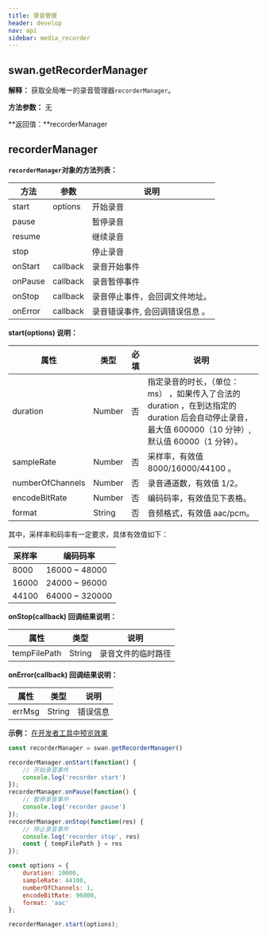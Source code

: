 ```yaml
---
title: 录音管理
header: develop
nav: api
sidebar: media_recorder
---
```



## swan.getRecorderManager

**解释：** 获取全局唯一的录音管理器`recorderManager`。

**方法参数：** 无

**返回值：**recorderManager

## recorderManager

**`recorderManager`对象的方法列表：**

|方法 | 参数 | 说明 |
|---- | ---- | ---- |
|start | options | 开始录音 |
|pause | | 暂停录音 |
|resume | | 继续录音 |
|stop | | 停止录音 |
|onStart | callback | 录音开始事件 |
|onPause | callback | 录音暂停事件 |
|onStop | callback | 录音停止事件，会回调文件地址。 |
|onError | callback | 录音错误事件, 会回调错误信息 。|

**start(options) 说明：**

|属性 | 类型 | 必填 | 说明 |
|---- | ---- | ---- | ---- |
|duration |Number | 否 | 指定录音的时长，（单位：ms） ，如果传入了合法的 duration ，在到达指定的 duration 后会自动停止录音，最大值 600000（10 分钟）,默认值 60000（1 分钟）。|
|sampleRate |Number |否 | 采样率，有效值 8000/16000/44100 。|
|numberOfChannels |Number |否 | 录音通道数，有效值 1/2。 |
|encodeBitRate |Number |否 | 编码码率，有效值见下表格。 |
|format |String |否 | 音频格式，有效值 aac/pcm。 |

其中，采样率和码率有一定要求，具体有效值如下：

|采样率 | 编码码率 |
|---- | ---- |
|8000 | 16000 ~ 48000|
|16000| 24000 ~ 96000|
|44100| 64000 ~ 320000|

**onStop(callback) 回调结果说明：**

|属性 | 类型 | 说明 |
|---- | ---- | ---- |
|tempFilePath |String | 录音文件的临时路径 |

**onError(callback) 回调结果说明：**

|属性 | 类型 | 说明 |
|---- | ---- | ---- |
|errMsg |String | 错误信息 |

**示例：**
<a href="swanide://fragment/e58b40296c7b21d2b18f1792ffc30ae01540398986" title="在开发者工具中预览效果" target="_blank">在开发者工具中预览效果</a>


```javascript
const recorderManager = swan.getRecorderManager()

recorderManager.onStart(function() {
    // 开始录音事件
    console.log('recorder start')
});
recorderManager.onPause(function() {
    // 暂停录音事件
    console.log('recorder pause')
});
recorderManager.onStop(function(res) {
    // 停止录音事件
    console.log('recorder stop', res)
    const { tempFilePath } = res
});

const options = {
    duration: 10000,
    sampleRate: 44100,
    numberOfChannels: 1,
    encodeBitRate: 96000,
    format: 'aac'
};

recorderManager.start(options);

```
<!-- #### 错误码

**Andriod**

|错误码|说明|
|--|--|
|201|解析失败，请检查参数是否正确|
|1001|执行失败|
|2001|错误调起时机|
|2002|录音执行错误|
|2003|录音调起action错误，无需调用release|
|2004|用户拒绝|

**iOS**

|错误码|说明|
|--|--|
|202|解析失败，请检查参数是否正确 |
|2001|错误的调起时机|
|2002|录音执行错误|
|2004|用户拒绝小程序使用麦克风| -->